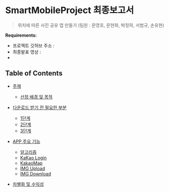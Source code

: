 # SmartMobileProject 최종보고서 

> 위치에 따른 사진 공유 앱 만들기  (팀원 : 문영호, 문현화, 박정하, 서범규, 손유현)

**Requirements:**
  - 프로젝트 깃허브 주소 :
  - 최종발표 영상 : 
  - 


## Table of Contents

- [주제](#title)
  - [선정 배경 및 목적](#title)
 
- [다운로드 받기 전 필요한 부분 ](#before)
  - [1단계](#step1)
  - [2단계](#step2)
  - [3단계](#step3)


- [APP 주요 기능](#project)
  - [알고리즘](#algorism)
  - [KaKao Login](#login)
  - [KakaoMap](#map)
  - [IMG Upload](#upload)
  - [IMG Download](#download)

- [차별화 및 수익성 ](#definitions)

